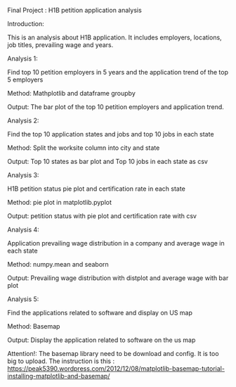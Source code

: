 Final Project : H1B petition application analysis

Introduction:

  This is an analysis about H1B application. It includes employers, locations, job titles, prevailing wage and years.
  
Analysis 1: 

  Find top 10 petition employers in 5 years and the application trend of the top 5 employers
  
  Method: Mathplotlib and dataframe groupby
  
  Output: The bar plot of the top 10 petition employers and application trend.
  
  
Analysis 2: 

  Find the top 10 application states and jobs and top 10 jobs in each state
  
  Method: Split the worksite column into city and state
  
  Output: Top 10 states as bar plot and Top 10 jobs in each state as csv
  
Analysis 3:

  H1B petition status pie plot and certification rate in each state
  
  Method: pie plot in matplotlib.pyplot
  
  Output: petition status with pie plot and certification rate with csv
  
Analysis 4:

  Application prevailing wage distribution in a company and average wage in each state
  
  Method: numpy.mean and seaborn
  
  Output: Prevailing wage distribution with distplot and average wage with bar plot
  
Analysis 5:

  Find the applications related to software and display on US map
  
  Method: Basemap
  
  Output: Display the application related to software on the us map
  
  Attention!: The basemap library need to be download and config. It is too big to upload. The instruction is this : https://peak5390.wordpress.com/2012/12/08/matplotlib-basemap-tutorial-installing-matplotlib-and-basemap/
